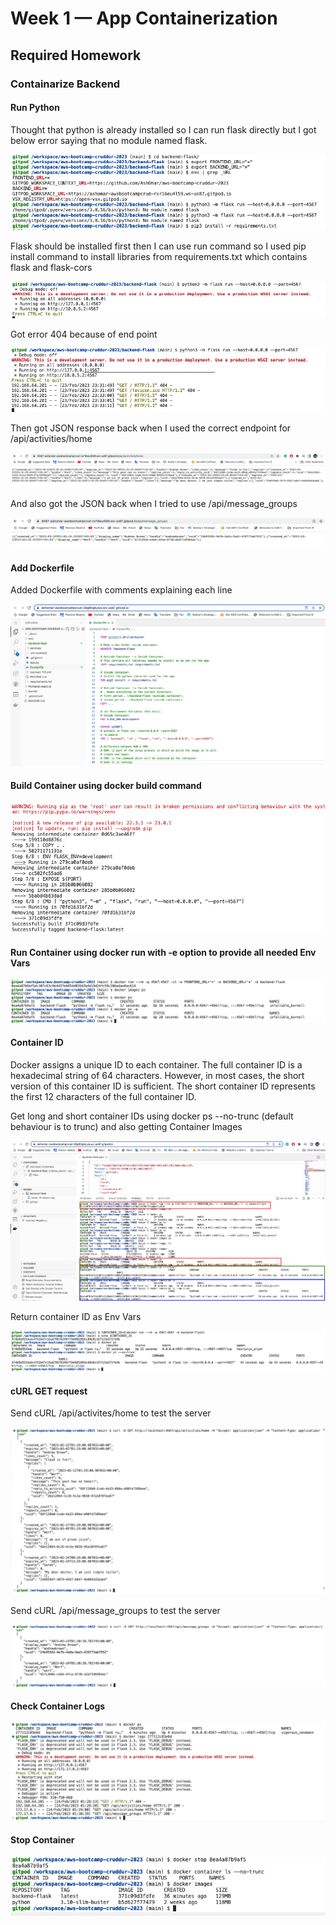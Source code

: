 # Week 1 — App Containerization

## Required Homework

### Containarize Backend
#### Run Python

Thought that python is already installed so I can run flask directly but I got below error saying that no module named flask.

![Run Flask Directly](/_docs/assets/Week1/Run-flask-before-installing-requirements.png "Run flask before installing requirements")

Flask should be installed first then I can use run command so I used pip install command to install libraries from requirements.txt which contains flask and flask-cors

![Run Flask After Intalling Requirements](/_docs/assets/Week1/Run-flask-directly.png "Run flask after installing requirements")

Got error 404 because of end point

![Error 404](/_docs/assets/Week1/404-error.png "Error 404")

Then got JSON response back when I used the correct endpoint for /api/activities/home

![JSON Response /api/activities/home](/_docs/assets/Week1/JSON-result-back-api-activities-home.png "JSON Response /api/activities/home")

And also got the JSON back when I tried to use /api/message_groups

![JSON Response /api/message_groups](/_docs/assets/Week1/JSON-result-back-api-message_groups.png "JSON Response /api/message_groups")

#### Add Dockerfile

Added Dockerfile with comments explaining each line

![](/_docs/assets/Week1/Add-Docker-File.png)

#### Build Container using docker build command

![](/_docs/assets/Week1/Docker-build.png)

#### Run Container using docker run with -e option to provide all needed Env Vars

![](/_docs/assets/Week1/Docker-run.png)

#### Container ID

Docker assigns a unique ID to each container. The full container ID is a hexadecimal string of 64 characters. However, in most cases, the short version of this container ID is sufficient. The short container ID represents the first 12 characters of the full container ID.

Get long and short container IDs using docker ps --no-trunc (default behaviour is to trunc) and also getting Container Images

![](/_docs/assets/Week1/Container-Short-Long-IDs.png)

Return container ID as Env Vars 

![](/_docs/assets/Week1/Get-container-id.png)

#### cURL GET request

Send cURL /api/activites/home to test the server

![](/_docs/assets/Week1/Curl-api-activities-home.png)

Send cURL /api/message_groups to test the server

![](/_docs/assets/Week1/Curl-api-message_groups.png)

#### Check Container Logs

![](/_docs/assets/Week1/Container-logs.png)

#### Stop Container

![](/_docs/assets/Week1/Docker-stop.png)


